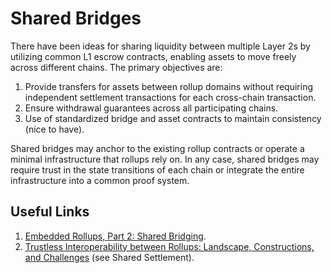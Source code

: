 # Shared Bridges
There have been ideas for sharing liquidity between multiple Layer 2s by utilizing common L1 escrow contracts, enabling assets to move freely across different chains. The primary objectives are:

1. Provide transfers for assets between rollup domains without requiring independent settlement transactions for each cross-chain transaction.
2. Ensure withdrawal guarantees across all participating chains.
3. Use of standardized bridge and asset contracts to maintain consistency (nice to have).

Shared bridges may anchor to the existing rollup contracts or operate a minimal infrastructure that rollups rely on. In any case, shared bridges may require trust in the state transitions of each chain or integrate the entire infrastructure into a common proof system.

## Useful Links
1. [Embedded Rollups, Part 2: Shared Bridging](https://ethresear.ch/t/embedded-rollups-part-2-shared-bridging/21461).
2. [Trustless Interoperability between Rollups: Landscape, Constructions, and Challenges](https://medium.com/1kxnetwork/trustless-interoperability-between-rollups-landscape-constructions-and-challenges-8ff195ea92cc) (see Shared Settlement).
